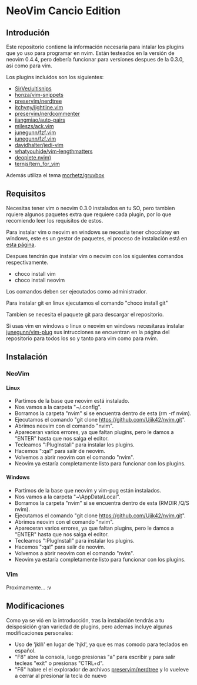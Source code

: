 # NeoVim Cancio Edition

## Introdución

Este repositorio contiene la información necesaria para intalar los plugins que
yo uso para programar en nvim. Están testeados en la versión de neovim 0.4.4,
pero debería funcionar para versiones despues de la 0.3.0, asi como para vim.

Los plugins incluidos son los siguientes:
- [SirVer/ultisnips](https://github.com/SirVer/ultisnips)
- [honza/vim-snippets](https://github.com/honza/vim-snippets)
- [preservim/nerdtree](https://github.com/preservim/nerdtree)
- [itchyny/lightline.vim](https://github.com/itchyny/lightline.vim)
- [preservim/nerdcommenter](https://github.com/preservim/nerdcommenter)
- [jiangmiao/auto-pairs](https://github.com/jiangmiao/auto-pairs)
- [mileszs/ack.vim](https://github.com/mileszs/ack.vim)
- [junegunn/fzf.vim](https://github.com/mileszs/ack.vim)
- [junegunn/fzf.vim](https://github.com/junegunn/fzf.vim)
- [davidhalter/jedi-vim](https://github.com/davidhalter/jedi-vim)
- [whatyouhide/vim-lengthmatters](https://github.com/whatyouhide/vim-lengthmatters)
- [deoplete.nvim)](https://github.com/Shougo/deoplete.nvim)
- [ternjs/tern_for_vim](https://github.com/ternjs/tern_for_vim)

Además utiliza el tema [morhetz/gruvbox](https://github.com/morhetz/gruvbox)

## Requisitos

Necesitas tener vim o neovim 0.3.0 instalados en tu SO, pero tambien rquiere 
algunos paquetes extra que requiere cada plugin, por lo que recomiendo leer los
requisitos de estos.

Para instalar vim o neovim en windows se necestia tener chocolatey en windows,
este es un gestor de paquetes, el proceso de instalación está en [esta
página](https://chocolatey.org/install).

Despues tendrán que instalar vim o neovim con los siguientes comandos
respectivamente.
- choco install vim
- choco install neovim

Los comandos deben ser ejecutados como administrador.

Para instalar git en linux ejecutamos el comando "choco install git"

Tambien se necesita el paquete git para descargar el repositorio.

Si usas vim en windows o linux o neovim en windows necesitaras instalar 
[junegunn/vim-plug](https://github.com/junegunn/vim-plug) sus intrucciones se 
encuentran en la página del repositorio para todos los so y tanto para vim como
para nvim.

## Instalación

### NeoVim

#### Linux

- Partimos de la base que neovim está instalado.
- Nos vamos a la carpeta "~/.config".
- Borramos la carpeta "nvim" si se encuentra dentro de esta (rm -rf nvim).
- Ejecutamos el comando "git clone https://github.com/Ujik42/nvim.git".
- Abrimos neovim con el comando "nvim".
- Apareceran varios errores, ya que faltan plugins, pero le damos a "ENTER"
  hasta que nos salga el editor.
- Tecleamos ":PlugInstall" para instalar los plugins.
- Hacemos ":qa!" para salir de neovim.
- Volvemos a abrir neovim con el comando "nvim".
- Neovim ya estaría completamente listo para funcionar con los plugins.

#### Windows

- Partimos de la base que neovim y vim-pug están instalados.
- Nos vamos a la carpeta "~\AppData\Local".
- Borramos la carpeta "nvim" si se encuentra dentro de esta (RMDIR /Q/S nvim).
- Ejecutamos el comando "git clone https://github.com/Ujik42/nvim.git".
- Abrimos neovim con el comando "nvim".
- Apareceran varios errores, ya que faltan plugins, pero le damos a "ENTER"
  hasta que nos salga el editor.
- Tecleamos ":PlugInstall" para instalar los plugins.
- Hacemos ":qa!" para salir de neovim.
- Volvemos a abrir neovim con el comando "nvim".
- Neovim ya estaría completamente listo para funcionar con los plugins.

### Vim

Proximamente... :v

## Modificaciones

Como ya se vió en la introducción, tras la instalación tendrás a tu deisposición
gran variedad de plugins, pero ademas incluye algunas modificaciones personales:

- Uso de 'jklñ' en lugar de 'hjkl', ya que es mas comodo para teclados en
  español.
- "F8" abre la consola, luego presionas "a" para escribir y para salir tecleas
"exit" o presionas "CTRL+d".
- "F6" habre el el explorador de archivos [preservim/nerdtree](https://github.com/preservim/nerdtree)
y lo vueleve a cerrar al presionar la tecla de nuevo
